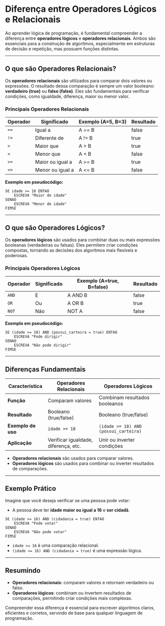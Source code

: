 
# Diferença entre Operadores Lógicos e Relacionais

Ao aprender lógica de programação, é fundamental compreender a diferença entre **operadores lógicos** e **operadores relacionais**. Ambos são essenciais para a construção de algoritmos, especialmente em estruturas de decisão e repetição, mas possuem funções distintas.

---

## O que são Operadores Relacionais?

Os **operadores relacionais** são utilizados para comparar dois valores ou expressões. O resultado dessa comparação é sempre um valor booleano: **verdadeiro (true)** ou **falso (false)**. Eles são fundamentais para verificar condições, como igualdade, diferença, maior ou menor valor.

### Principais Operadores Relacionais

| Operador | Significado           | Exemplo (A=5, B=3) | Resultado |
|----------|----------------------|--------------------|-----------|
| `==`     | Igual a              | A == B             | false     |
| `!=`     | Diferente de         | A != B             | true      |
| `>`      | Maior que            | A > B              | true      |
| `<`      | Menor que            | A < B              | false     |
| `>=`     | Maior ou igual a     | A >= B             | true      |
| `<=`     | Menor ou igual a     | A <= B             | false     |

**Exemplo em pseudocódigo:**
```pseudocode
SE idade >= 18 ENTAO
    ESCREVA "Maior de idade"
SENAO
    ESCREVA "Menor de idade"
FIMSE
```

---

## O que são Operadores Lógicos?

Os **operadores lógicos** são usados para combinar duas ou mais expressões booleanas (verdadeiras ou falsas). Eles permitem criar condições compostas, tornando as decisões dos algoritmos mais flexíveis e poderosas.

### Principais Operadores Lógicos

| Operador | Significado | Exemplo (A=true, B=false) | Resultado |
|----------|-------------|---------------------------|-----------|
| `AND`    | E           | A AND B                   | false     |
| `OR`     | Ou          | A OR B                    | true      |
| `NOT`    | Não         | NOT A                     | false     |

**Exemplo em pseudocódigo:**
```pseudocode
SE (idade >= 18) AND (possui_carteira = true) ENTAO
    ESCREVA "Pode dirigir"
SENAO
    ESCREVA "Não pode dirigir"
FIMSE
```

---

## Diferenças Fundamentais

| Característica         | Operadores Relacionais                | Operadores Lógicos                      |
|-----------------------|---------------------------------------|-----------------------------------------|
| **Função**            | Comparam valores                      | Combinam resultados booleanos           |
| **Resultado**         | Booleano (true/false)                 | Booleano (true/false)                   |
| **Exemplo de uso**    | `idade >= 18`                         | `(idade >= 18) AND (possui_carteira)`   |
| **Aplicação**         | Verificar igualdade, diferença, etc.  | Unir ou inverter condições              |

- **Operadores relacionais** são usados para comparar valores.
- **Operadores lógicos** são usados para combinar ou inverter resultados de comparações.

---

## Exemplo Prático

Imagine que você deseja verificar se uma pessoa pode votar:

- A pessoa deve ter **idade maior ou igual a 16** e **ser cidadã**.

```pseudocode
SE (idade >= 16) AND (cidadania = true) ENTAO
    ESCREVA "Pode votar"
SENAO
    ESCREVA "Não pode votar"
FIMSE
```
- `idade >= 16` é uma comparação relacional.
- `(idade >= 16) AND (cidadania = true)` é uma expressão lógica.

---

## Resumindo

- **Operadores relacionais**: comparam valores e retornam verdadeiro ou falso.
- **Operadores lógicos**: combinam ou invertem resultados de comparações, permitindo criar condições mais complexas.

Compreender essa diferença é essencial para escrever algoritmos claros, eficientes e corretos, servindo de base para qualquer linguagem de programação.
```
